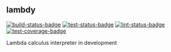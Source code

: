 ## lambdy

[![build-status-badge](https://github.com/bygu4/lambdy/actions/workflows/build.yml/badge.svg)](https://github.com/bygu4/lambdy/actions/workflows/build.yml)
[![test-status-badge](https://github.com/bygu4/lambdy/actions/workflows/test.yml/badge.svg)](https://github.com/bygu4/lambdy/actions/workflows/test.yml)
[![lint-status-badge](https://github.com/bygu4/lambdy/actions/workflows/lint.yml/badge.svg)](https://github.com/bygu4/lambdy/actions/workflows/lint.yml)
[![test-coverage-badge](https://img.shields.io/endpoint?url=https://raw.githubusercontent.com/wiki/bygu4/lambdy/test-coverage-badge.json)](https://github.com/bygu4/lambdy/actions/workflows/coverage.yml)

Lambda calculus interpreter in development
